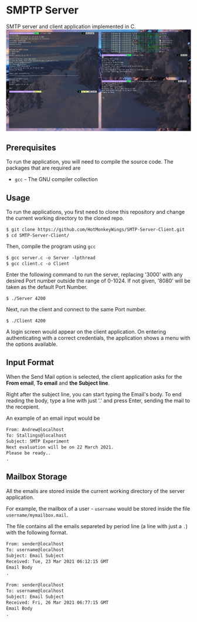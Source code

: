 # SMPTP Server
SMTP server and client application implemented in C.
![Screenshot](/Screenshot.png)
## Prerequisites
To run the application, you will need to compile the source code. The packages that are required are
- `gcc` - The GNU compiler collection

## Usage

To run the applications, you first need to clone this repository and change the current working directory to the cloned repo.

```
$ git clone https://github.com/HotMonkeyWings/SMTP-Server-Client.git
$ cd SMTP-Server-Client/
```

Then, compile the program using `gcc`
```
$ gcc server.c -o Server -lpthread
$ gcc client.c -o Client
```

Enter the following command to run the server, replacing '3000' with any desired Port number outside the range of 0-1024. If not given, '8080' will be taken as the default Port Number.

```
$ ./Server 4200
```

Next, run the client and connect to the same Port number. 
```
$ ./Client 4200
```

A login screen would appear on the client application. On entering authenticating with a correct credentials, the application shows a menu with the options available.


## Input Format

When the Send Mail option is selected, the client application asks for the **From email**, **To email** and **the Subject line**.

Right after the subject line, you can start typing the Email's body.
To end reading the body, type a line with just '.' and press Enter, sending the mail to the recepient.

An example of an email input would be
```
From: Andrew@localhost
To: Stallings@localhost
Subject: SMTP Experiment
Next evaluation will be on 22 March 2021.
Please be ready..
. 
```

## Mailbox Storage

All the emails are stored inside the current working directory of the server application.

For example, the mailbox of a user - `username` would be stored inside the file `username/mymailbox.mail`.

The file contains all the emails separeted by period line (a line with just a `.`) with the following format.

```
From: sender@localhost
To: username@localhost
Subject: Email Subject
Received: Tue, 23 Mar 2021 06:12:15 GMT
Email Body
.

From: sender@localhost
To: username@localhost
Subject: Email Subject
Received: Fri, 26 Mar 2021 06:77:15 GMT
Email Body
.
```
